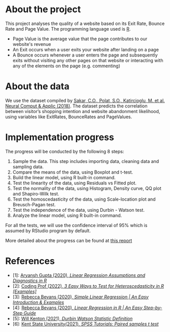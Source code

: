 # About the project
This project analyses the quality of a website based on its Exit Rate, Bounce Rate and Page Value. The programming language used is [R](https://www.r-project.org/).
- Page Value is the average value that the page contributes to our website's revenue
- An Exit occurs when a user exits your website after landing on a page
- A Bounce occurs whenever a user enters the page and subsequently exits without visiting any other pages on that website or interacting with any of the elements on the page (e.g. commenting)
# About the data
We use the dataset compiled by [Sakar, C.O., Polat, S.O., Katircioglu, M. et al. Neural Comput & Applic (2018)](https://archive.ics.uci.edu/ml/datasets/Online+Shoppers+Purchasing+Intention+Dataset). The dataset predicts the correlation between visitor’s shopping intention and website abandonment likelihood, using variables like ExitRates, BounceRates and PageValues.
# Implementation progress
The progress will be conducted by the following 8 steps:
1. Sample the data. This step includes importing data, cleaning data and sampling data.
2. Compare the means of the data, using Boxplot and t-test.
3. Build the linear model, using R built-in command.
4. Test the linearity of the data, using Residuals vs Fitted plot.
5. Test the normality of the data, using Histogram, Density curve, QQ plot and Shapiro-Wilk test.
6. Test the homoscedasticity of the data, using Scale-location plot and Breusch-Pagan test.
7. Test the independence of the data, using Durbin - Watson test.
8. Analyze the linear model, using R built-in command.

For all the tests, we will use the confidence interval of 95% which is assumed by RStudio program by default.

More detailed about the progress can be found at [this report](https://github.com/namkha1032/website-quality-analysis/blob/main/report.pdf)
# References
- [1]: [Aryansh Gupta (2020), *Linear Regression Assumptions and Diagnostics in R*](https://rpubs.com/aryn999/LinearRegressionAssumptionsAndDiagnosticsInR)
- [2]: [Coding Prof (2022), *3 Easy Ways to Test for Heteroscedasticity in R [Examples]*](https://www.codingprof.com/3-easy-ways-to-test-for-heteroscedasticity-in-r-examples/)
- [3]: [Rebecca Bevans (2020), *Simple Linear Regression | An Easy Introduction & Examples*](https://www.scribbr.com/statistics/simple-linear-regression/)
- [4]: [Rebecca Bevans (2020), *Linear Regression in R | An Easy Step-by-Step Guide*](https://www.scribbr.com/statistics/linear-regression-in-r/)
- [5]: [Will Kenton (2021), *Durbin Watson Statistic Definition*](https://www.investopedia.com/terms/d/durbin-watson-statistic.asp)
- [6]: [Kent State University(2021), *SPSS Tutorials: Paired samples t test*](https://libguides.library.kent.edu/spss/pairedsamplesttest)
